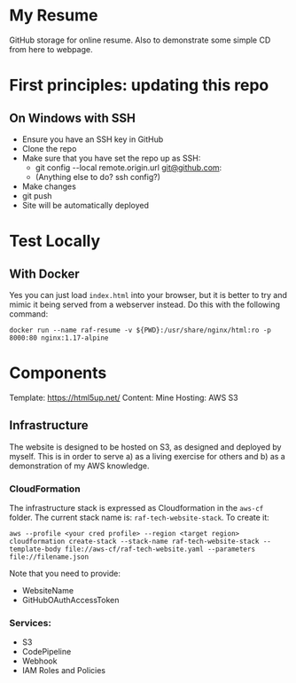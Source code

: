 # My Resume

GitHub storage for online resume. Also to demonstrate some simple CD from here to webpage.

# First principles: updating this repo

## On Windows with SSH

 * Ensure you have an SSH key in GitHub
 * Clone the repo
 * Make sure that you have set the repo up as SSH:
    * git config --local remote.origin.url git@github.com:<RepoName>
    * (Anything else to do? ssh config?)
 * Make changes
 * git push
 * Site will be automatically deployed

# Test Locally

## With Docker

Yes you can just load `index.html` into your browser, but it is better to try and mimic it being served from a webserver instead. Do this with the following command:

`docker run --name raf-resume -v ${PWD}:/usr/share/nginx/html:ro -p 8000:80 nginx:1.17-alpine`

# Components

Template: https://html5up.net/
Content: Mine
Hosting: AWS S3

## Infrastructure

The website is designed to be hosted on S3, as designed and deployed by myself. This is in order to serve a) as a living exercise for others and b) as a demonstration of my AWS knowledge.

### CloudFormation

The infrastructure stack is expressed as Cloudformation in the `aws-cf` folder. The current stack name is: `raf-tech-website-stack`. To create it:

```
aws --profile <your cred profile> --region <target region> cloudformation create-stack --stack-name raf-tech-website-stack --template-body file://aws-cf/raf-tech-website.yaml --parameters file://filename.json
```

Note that you need to provide:
 * WebsiteName
 * GitHubOAuthAccessToken


### Services:

 * S3
 * CodePipeline
 * Webhook
 * IAM Roles and Policies

